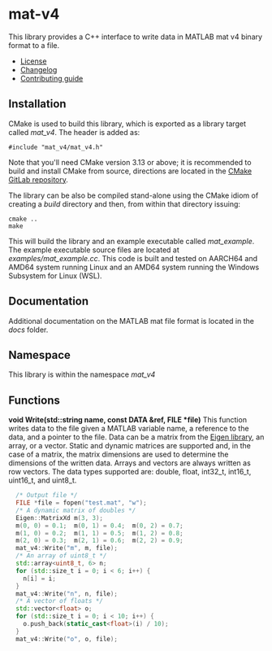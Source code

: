 # mat-v4
This library provides a C++ interface to write data in MATLAB mat v4 binary format to a file.
   * [License](LICENSE.md)
   * [Changelog](CHANGELOG.md)
   * [Contributing guide](CONTRIBUTING.md)

## Installation
CMake is used to build this library, which is exported as a library target called *mat_v4*. The header is added as:

```
#include "mat_v4/mat_v4.h"
```
Note that you'll need CMake version 3.13 or above; it is recommended to build and install CMake from source, directions are located in the [CMake GitLab repository](https://github.com/Kitware/CMake).

The library can be also be compiled stand-alone using the CMake idiom of creating a *build* directory and then, from within that directory issuing:

```
cmake ..
make
```

This will build the library and an example executable called *mat_example*. The example executable source files are located at *examples/mat_example.cc*. This code is built and tested on AARCH64 and AMD64 system running Linux and an AMD64 system running the Windows Subsystem for Linux (WSL).

## Documentation
Additional documentation on the MATLAB mat file format is located in the *docs* folder.

## Namespace

This library is within the namespace *mat_v4*

## Functions

**void Write(std::string name, const DATA &ref, FILE &ast;file)** This function writes data to the file given a MATLAB variable name, a reference to the data, and a pointer to the file. Data can be a matrix from the [Eigen library](http://eigen.tuxfamily.org), an array, or a vector. Static and dynamic matrices are supported and, in the case of a matrix, the matrix dimensions are used to determine the dimensions of the written data. Arrays and vectors are always written as row vectors. The data types supported are: double, float, int32_t, int16_t, uint16_t, and uint8_t.

```C++
  /* Output file */
  FILE *file = fopen("test.mat", "w");
  /* A dynamic matrix of doubles */
  Eigen::MatrixXd m(3, 3);
  m(0, 0) = 0.1;  m(0, 1) = 0.4;  m(0, 2) = 0.7;
  m(1, 0) = 0.2;  m(1, 1) = 0.5;  m(1, 2) = 0.8;
  m(2, 0) = 0.3;  m(2, 1) = 0.6;  m(2, 2) = 0.9;
  mat_v4::Write("m", m, file);
  /* An array of uint8_t */
  std::array<uint8_t, 6> n;
  for (std::size_t i = 0; i < 6; i++) {
    n[i] = i;
  }
  mat_v4::Write("n", n, file);
  /* A vector of floats */
  std::vector<float> o;
  for (std::size_t i = 0; i < 10; i++) {
    o.push_back(static_cast<float>(i) / 10);
  }
  mat_v4::Write("o", o, file);
```
